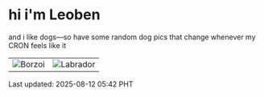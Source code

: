 # hi i'm Leoben

and i like dogs—so have some random dog pics that change whenever my CRON feels like it

|  |  |
|--------|----------|
| ![Borzoi](https://random-dog-vercel.vercel.app/api/random-borzoi?v=1754948553) | ![Labrador](https://random-dog-vercel.vercel.app/api/random-labrador?v=1754948553) |

Last updated: 2025-08-12 05:42 PHT
